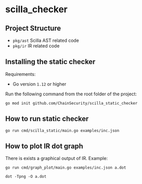 # scilla_checker
## Project Structure
*  `pkg/ast` Scilla AST related code
*  `pkg/ir` IR related code


## Installing the static checker

Requirements:
- Go version `1.12` or higher

Run the following command from the root folder of the project:

`go mod init github.com/ChainSecurity/scilla_static_checker`

## How to run static checker

`go run cmd/scilla_static/main.go examples/inc.json`

## How to plot IR dot graph

There is exists a graphical output of IR.
Example:

`go run cmd/graph_plot/main.go examples/inc.json a.dot`

`dot -Tpng -O a.dot`
